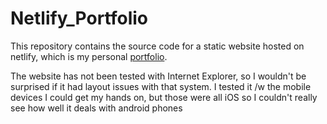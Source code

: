 # Netlify_Portfolio

This repository contains the source code for a static website hosted on netlify, which is my personal [portfolio](https://philippedesmarais.netlify.app/).

The website has not been tested with Internet Explorer, so I wouldn't be surprised if it had layout issues with that system. I tested it /w the mobile devices I could get my hands on, but those were all iOS so I couldn't really see how well it deals with android phones 
